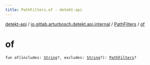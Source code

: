 ```yaml
---
title: PathFilters.of - detekt-api
---
```


[detekt-api](../../index.html) / [io.gitlab.arturbosch.detekt.api.internal](../index.html) / [PathFilters](index.html) / [of](./of.html)

# of

`fun of(includes: `[`String`](https://kotlinlang.org/api/latest/jvm/stdlib/kotlin/-string/index.html)`?, excludes: `[`String`](https://kotlinlang.org/api/latest/jvm/stdlib/kotlin/-string/index.html)`?): `[`PathFilters`](index.html)`?`